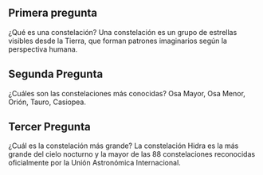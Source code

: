 ## Primera pregunta 
 ¿Qué es una constelación?
Una constelación es un grupo de estrellas visibles desde la Tierra, que forman patrones imaginarios según la perspectiva humana.
## Segunda Pregunta 
¿Cuáles son las constelaciones más conocidas?
Osa Mayor, Osa Menor, Orión, Tauro, Casiopea.
## Tercer Pregunta
¿Cuál es la constelación más grande?
 La constelación Hidra es la más grande del cielo nocturno y la mayor de las 88 constelaciones reconocidas oficialmente por la Unión Astronómica Internacional.
